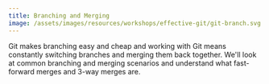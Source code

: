 ```yaml
---
title: Branching and Merging
image: /assets/images/resources/workshops/effective-git/git-branch.svg
---
```


Git makes branching easy and cheap and working with Git means constantly
switching branches and merging them back together. We'll look at common
branching and merging scenarios and understand what fast-forward merges and
3-way merges are.
